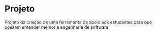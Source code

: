 # Projeto
Projeto da criação de uma ferramenta de apoio aos estudantes para que possam entender melhor a engenharia de software.
